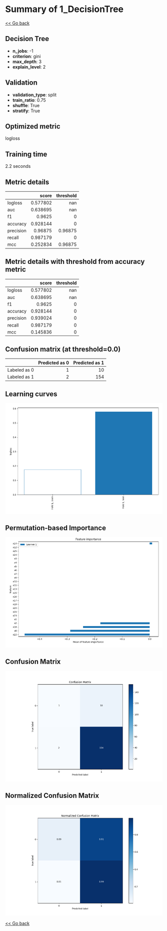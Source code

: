 # Summary of 1_DecisionTree

[<< Go back](../README.md)


## Decision Tree
- **n_jobs**: -1
- **criterion**: gini
- **max_depth**: 3
- **explain_level**: 2

## Validation
 - **validation_type**: split
 - **train_ratio**: 0.75
 - **shuffle**: True
 - **stratify**: True

## Optimized metric
logloss

## Training time

2.2 seconds

## Metric details
|           |    score |   threshold |
|:----------|---------:|------------:|
| logloss   | 0.577802 |   nan       |
| auc       | 0.638695 |   nan       |
| f1        | 0.9625   |     0       |
| accuracy  | 0.928144 |     0       |
| precision | 0.96875  |     0.96875 |
| recall    | 0.987179 |     0       |
| mcc       | 0.252834 |     0.96875 |


## Metric details with threshold from accuracy metric
|           |    score |   threshold |
|:----------|---------:|------------:|
| logloss   | 0.577802 |         nan |
| auc       | 0.638695 |         nan |
| f1        | 0.9625   |           0 |
| accuracy  | 0.928144 |           0 |
| precision | 0.939024 |           0 |
| recall    | 0.987179 |           0 |
| mcc       | 0.145836 |           0 |


## Confusion matrix (at threshold=0.0)
|              |   Predicted as 0 |   Predicted as 1 |
|:-------------|-----------------:|-----------------:|
| Labeled as 0 |                1 |               10 |
| Labeled as 1 |                2 |              154 |

## Learning curves
![Learning curves](learning_curves.png)

## Permutation-based Importance
![Permutation-based Importance](permutation_importance.png)
## Confusion Matrix

![Confusion Matrix](confusion_matrix.png)


## Normalized Confusion Matrix

![Normalized Confusion Matrix](confusion_matrix_normalized.png)



[<< Go back](../README.md)
